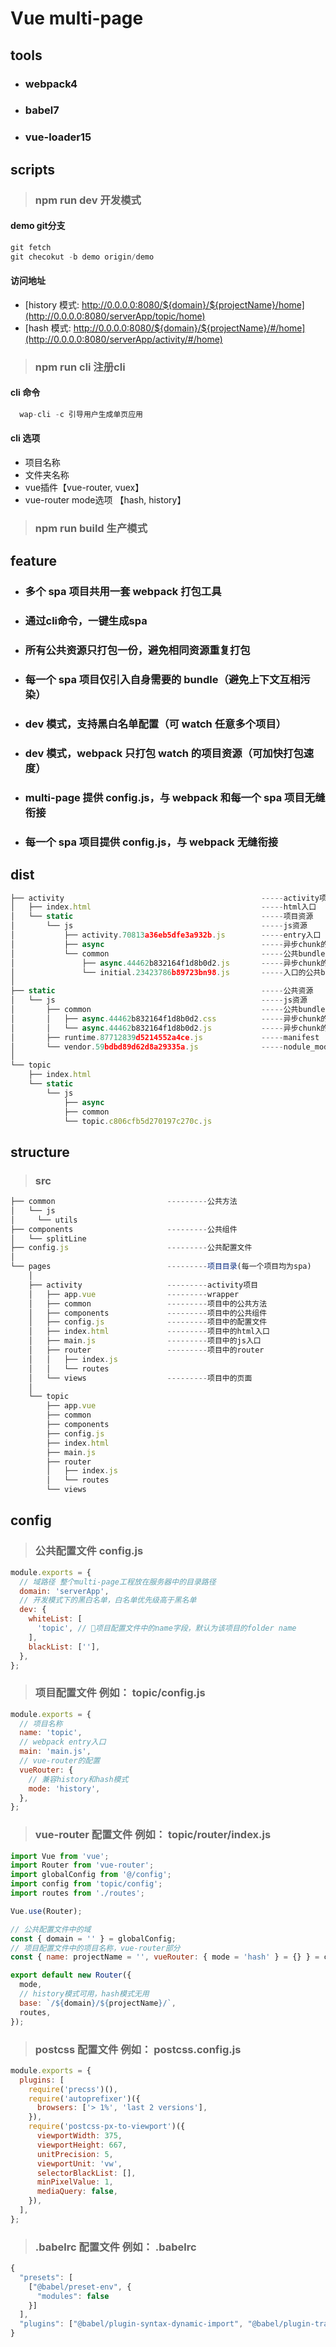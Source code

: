 # Vue multi-page

## tools

- ### webpack4

- ### babel7

- ### vue-loader15

## scripts

> ### npm run dev 开发模式

#### demo git分支

```js
git fetch  
git checokut -b demo origin/demo
```

#### 访问地址

- [history 模式: http://0.0.0.0:8080/${domain}/${projectName}/home](http://0.0.0.0:8080/serverApp/topic/home)
- [hash 模式: http://0.0.0.0:8080/${domain}/${projectName}/#/home](http://0.0.0.0:8080/serverApp/activity/#/home)

> ### npm run cli 注册cli

#### cli 命令

```js
  wap-cli -c 引导用户生成单页应用
```

#### cli 选项

- 项目名称
- 文件夹名称
- vue插件【vue-router, vuex】
- vue-router mode选项 【hash, history】

> ### npm run build 生产模式

## feature

- ### 多个 spa 项目共用一套 webpack 打包工具

- ### 通过cli命令，一键生成spa

- ### 所有公共资源只打包一份，避免相同资源重复打包

- ### 每一个 spa 项目仅引入自身需要的 bundle（避免上下文互相污染）

- ### dev 模式，支持黑白名单配置（可 watch 任意多个项目）

- ### dev 模式，webpack 只打包 watch 的项目资源（可加快打包速度）

- ### multi-page 提供 config.js，与 webpack 和每一个 spa 项目无缝衔接

- ### 每一个 spa 项目提供 config.js，与 webpack 无缝衔接

## dist

```js
├── activity                                            -----activity项目
│   ├── index.html                                      -----html入口
│   └── static                                          -----项目资源
│       └── js                                          -----js资源
│           ├── activity.70813a36eb5dfe3a932b.js        -----entry入口
│           ├── async                                   -----异步chunk的bundle目录
│           └── common                                  -----公共bundle目录
│               ├── async.44462b832164f1d8b0d2.js       -----异步chunk的公共bundle
│               └── initial.23423786b89723bn98.js       -----入口的公共bundle
│
├── static                                              -----公共资源
│   └── js                                              -----js资源
│       ├── common                                      -----公共bundle目录
│       │   ├── async.44462b832164f1d8b0d2.css          -----异步chunk的bundle样式
│       │   └── async.44462b832164f1d8b0d2.js           -----异步chunk的bundle
│       ├── runtime.87712839d5214552a4ce.js             -----manifest
│       └── vendor.59bdbd89d62d8a29335a.js              -----nodule_modules
│
└── topic
    ├── index.html
    └── static
        └── js
            ├── async
            ├── common
            └── topic.c806cfb5d270197c270c.js
```

## structure

> ### src

```js
├── common                         ---------公共方法
│   └── js
│     └── utils
├── components                     ---------公共组件
│   └── splitLine
├── config.js                      ---------公共配置文件
│
└── pages                          ---------项目目录(每一个项目均为spa)
    │
    ├── activity                   ---------activity项目
    │   ├── app.vue                ---------wrapper
    │   ├── common                 ---------项目中的公共方法
    │   ├── components             ---------项目中的公共组件
    │   ├── config.js              ---------项目中的配置文件
    │   ├── index.html             ---------项目中的html入口
    │   ├── main.js                ---------项目中的js入口
    │   ├── router                 ---------项目中的router
    │   │   ├── index.js
    │   │   └── routes
    │   └── views                  ---------项目中的页面
    │
    └── topic
        ├── app.vue
        ├── common
        ├── components
        ├── config.js
        ├── index.html
        ├── main.js
        ├── router
        │   ├── index.js
        │   └── routes
        └── views
```

## config

> ### 公共配置文件 config.js

```js
module.exports = {
  // 域路径 整个multi-page工程放在服务器中的目录路径
  domain: 'serverApp',
  // 开发模式下的黑白名单，白名单优先级高于黑名单
  dev: {
    whiteList: [
      'topic', // 项目配置文件中的name字段，默认为该项目的folder name
    ],
    blackList: [''],
  },
};
```

> ### 项目配置文件 例如： topic/config.js

```js
module.exports = {
  // 项目名称
  name: 'topic',
  // webpack entry入口
  main: 'main.js',
  // vue-router的配置
  vueRouter: {
    // 兼容history和hash模式
    mode: 'history',
  },
};
```

> ### vue-router 配置文件 例如： topic/router/index.js

```js
import Vue from 'vue';
import Router from 'vue-router';
import globalConfig from '@/config';
import config from 'topic/config';
import routes from './routes';

Vue.use(Router);

// 公共配置文件中的域
const { domain = '' } = globalConfig;
// 项目配置文件中的项目名称，vue-router部分
const { name: projectName = '', vueRouter: { mode = 'hash' } = {} } = config;

export default new Router({
  mode,
  // history模式可用，hash模式无用
  base: `/${domain}/${projectName}/`,
  routes,
});
```

> ### postcss 配置文件 例如： postcss.config.js

```js
module.exports = {
  plugins: [
    require('precss')(),
    require('autoprefixer')({
      browsers: ['> 1%', 'last 2 versions'],
    }),
    require('postcss-px-to-viewport')({
      viewportWidth: 375,
      viewportHeight: 667,
      unitPrecision: 5,
      viewportUnit: 'vw',
      selectorBlackList: [],
      minPixelValue: 1,
      mediaQuery: false,
    }),
  ],
};
```

> ### .babelrc 配置文件 例如： .babelrc

```js
{
  "presets": [
    ["@babel/preset-env", {
      "modules": false
    }]
  ],
  "plugins": ["@babel/plugin-syntax-dynamic-import", "@babel/plugin-transform-runtime"]
}
```
